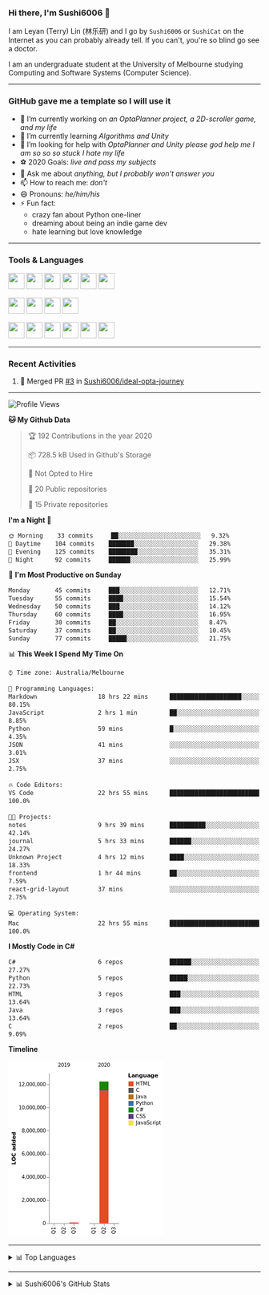 ### Hi there, I'm Sushi6006 👋

<!--**Sushi6006/Sushi6006** is a ✨ _special_ ✨ repository because its `README.md` (this file) appears on your GitHub profile.-->

I am Leyan (Terry) Lin (林乐研) and I go by `Sushi6006` or `SushiCat` on the Internet as you can probably already tell. If you can't, you're so blind go see a doctor.

I am an undergraduate student at the University of Melbourne studying Computing and Software Systems (Computer Science). 

--- 

### GitHub gave me a template so I will use it
- 🔭 I’m currently working on *an OptaPlanner project, a 2D-scroller game, and my life*
- 🌱 I’m currently learning *Algorithms and Unity*
- 🤔 I’m looking for help with *OptaPlanner and Unity please god help me I am so so so stuck I hate my life*
- ⚽️ 2020 Goals: *live and pass my subjects*
- 💬 Ask me about *anything, but I probably won't answer you*
- 📫 How to reach me: *don't*
- 😄 Pronouns: *he/him/his*
- ⚡ Fun fact:
  - crazy fan about Python one-liner
  - dreaming about being an indie game dev
  - hate learning but love knowledge

---

### Tools & Languages
<p>
  <img height="32" width="32" src="https://cdn.jsdelivr.net/npm/simple-icons@v3/icons/apple.svg"/>
  <img height="32" width="32" src="https://cdn.jsdelivr.net/npm/simple-icons@v3/icons/visualstudiocode.svg"/>
  <img height="32" width="32" src="https://cdn.jsdelivr.net/npm/simple-icons@v3/icons/github.svg"/>
  <img height="32" width="32" src="https://cdn.jsdelivr.net/npm/simple-icons@v3/icons/git.svg"/>
  <img height="32" width="32" src="https://cdn.jsdelivr.net/npm/simple-icons@v3/icons/discord.svg"/>
  <img height="32" width="32" src="https://cdn.jsdelivr.net/npm/simple-icons@v3/icons/atom.svg"/>
</p>
<p>
  <img height="32" width="32" src="https://cdn.jsdelivr.net/npm/simple-icons@v3/icons/adobephotoshop.svg"/>
  <img height="32" width="32" src="https://cdn.jsdelivr.net/npm/simple-icons@v3/icons/adobexd.svg"/>
  <img height="32" width="32" src="https://cdn.jsdelivr.net/npm/simple-icons@v3/icons/vsco.svg"/>
  <img height="32" width="32" src="https://cdn.jsdelivr.net/npm/simple-icons@v3/icons/spotify.svg"/>
</p>
<p>
  <img height="32" width="32" src="https://cdn.jsdelivr.net/npm/simple-icons@v3/icons/python.svg"/>
  <img height="32" width="32" src="https://cdn.jsdelivr.net/npm/simple-icons@v3/icons/c.svg"/>
  <img height="32" width="32" src="https://cdn.jsdelivr.net/npm/simple-icons@v3/icons/csharp.svg"/>
  <img height="32" width="32" src="https://cdn.jsdelivr.net/npm/simple-icons@v3/icons/java.svg"/>
  <img height="32" width="32" src="https://cdn.jsdelivr.net/npm/simple-icons@v3/icons/markdown.svg"/>
  <img height="32" width="32" src="https://cdn.jsdelivr.net/npm/simple-icons@v3/icons/mysql.svg"/>
</p>

--- 

### Recent Activities
<!--START_SECTION:activity-->
1. 🎉 Merged PR [#3](https://github.com/Sushi6006/ideal-opta-journey/pull/3) in [Sushi6006/ideal-opta-journey](https://github.com/Sushi6006/ideal-opta-journey)
<!--END_SECTION:activity-->

---

<!--START_SECTION:waka-->
![Profile Views](http://img.shields.io/badge/Profile%20Views-20-blue)

**🐱 My Github Data** 

> 🏆 192 Contributions in the year 2020
 > 
> 📦 728.5 kB Used in Github's Storage 
 > 
> 🚫 Not Opted to Hire
 > 
> 📜 20 Public repositories
 > 
> 🔑 15 Private repositories 

**I'm a Night 🦉** 

```text
🌞 Morning    33 commits     ██░░░░░░░░░░░░░░░░░░░░░░░   9.32% 
🌆 Daytime    104 commits    ███████░░░░░░░░░░░░░░░░░░   29.38% 
🌃 Evening    125 commits    ████████░░░░░░░░░░░░░░░░░   35.31% 
🌙 Night      92 commits     ██████░░░░░░░░░░░░░░░░░░░   25.99%

```
📅 **I'm Most Productive on Sunday** 

```text
Monday       45 commits     ███░░░░░░░░░░░░░░░░░░░░░░   12.71% 
Tuesday      55 commits     ████░░░░░░░░░░░░░░░░░░░░░   15.54% 
Wednesday    50 commits     ███░░░░░░░░░░░░░░░░░░░░░░   14.12% 
Thursday     60 commits     ████░░░░░░░░░░░░░░░░░░░░░   16.95% 
Friday       30 commits     ██░░░░░░░░░░░░░░░░░░░░░░░   8.47% 
Saturday     37 commits     ██░░░░░░░░░░░░░░░░░░░░░░░   10.45% 
Sunday       77 commits     █████░░░░░░░░░░░░░░░░░░░░   21.75%

```


📊 **This Week I Spend My Time On** 

```text
⌚︎ Time zone: Australia/Melbourne

💬 Programming Languages: 
Markdown                 18 hrs 22 mins      ████████████████████░░░░░   80.15% 
JavaScript               2 hrs 1 min         ██░░░░░░░░░░░░░░░░░░░░░░░   8.85% 
Python                   59 mins             █░░░░░░░░░░░░░░░░░░░░░░░░   4.35% 
JSON                     41 mins             ░░░░░░░░░░░░░░░░░░░░░░░░░   3.01% 
JSX                      37 mins             ░░░░░░░░░░░░░░░░░░░░░░░░░   2.75%

🔥 Code Editors: 
VS Code                  22 hrs 55 mins      █████████████████████████   100.0%

🐱‍💻 Projects: 
notes                    9 hrs 39 mins       ██████████░░░░░░░░░░░░░░░   42.14% 
journal                  5 hrs 33 mins       ██████░░░░░░░░░░░░░░░░░░░   24.27% 
Unknown Project          4 hrs 12 mins       ████░░░░░░░░░░░░░░░░░░░░░   18.33% 
frontend                 1 hr 44 mins        ██░░░░░░░░░░░░░░░░░░░░░░░   7.59% 
react-grid-layout        37 mins             ░░░░░░░░░░░░░░░░░░░░░░░░░   2.75%

💻 Operating System: 
Mac                      22 hrs 55 mins      █████████████████████████   100.0%

```

**I Mostly Code in C#** 

```text
C#                       6 repos             ██████░░░░░░░░░░░░░░░░░░░   27.27% 
Python                   5 repos             █████░░░░░░░░░░░░░░░░░░░░   22.73% 
HTML                     3 repos             ███░░░░░░░░░░░░░░░░░░░░░░   13.64% 
Java                     3 repos             ███░░░░░░░░░░░░░░░░░░░░░░   13.64% 
C                        2 repos             ██░░░░░░░░░░░░░░░░░░░░░░░   9.09%

```


**Timeline**

![Chart not found](https://github.com/Sushi6006/Sushi6006/blob/master/charts/bar_graph.png) 


<!--END_SECTION:waka-->


<!--
---

### Spotify Now Playing
<img src="https://novatorem-eight-fawn.vercel.app/api/spotify" alt="Sushi6006 Spotify Playing" width="350"/>
-->

--- 

<details>
  <summary>📊 Top Languages</summary>
  <br>
  <img src="https://github-readme-stats.vercel.app/api/top-langs/?username=sushi6006&layout=compact" alt="Top Langs">
</details>

---

<details>
  <summary>📊 Sushi6006's GitHub Stats</summary>
  <br>
  <img alt="Sushi6006's Github Stats" src="https://github-readme-stats.sushi6006.vercel.app/api?username=Sushi6006&show_icons=true"/>
</details>
  


